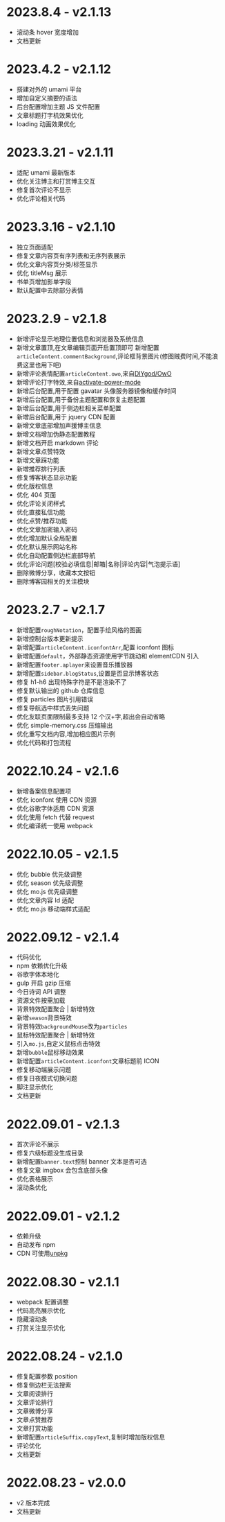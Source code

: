 # 2023.8.4 - v2.1.13

- 滚动条 hover 宽度增加
- 文档更新

# 2023.4.2 - v2.1.12

- 搭建对外的 umami 平台
- 增加自定义摘要的语法
- 后台配置增加主题 JS 文件配置
- 文章标题打字机效果优化
- loading 动画效果优化

# 2023.3.21 - v2.1.11

- 适配 umami 最新版本
- 优化关注博主和打赏博主交互
- 修复首次评论不显示
- 优化评论相关代码

# 2023.3.16 - v2.1.10

- 独立页面适配
- 修复文章内容页有序列表和无序列表展示
- 优化文章内容页分类/标签显示
- 优化 titleMsg 展示
- 书单页增加影单字段
- 默认配置中去除部分表情

# 2023.2.9 - v2.1.8

- 新增评论显示地理位置信息和浏览器及系统信息
- 新增文章置顶,在文章编辑页面开启置顶即可
  新增配置`articleContent.commentBackground`,评论框背景图片(修图贼费时间,不能浪费这里也用下吧)
- 新增评论表情配置`articleContent.owo`,来自[DIYgod/OwO](https://github.com/DIYgod/OwO)
- 新增评论打字特效,来自[activate-power-mode](https://github.com/disjukr/activate-power-mode)
- 新增后台配置,用于配置 gavatar 头像服务器镜像和缓存时间
- 新增后台配置,用于备份主题配置和恢复主题配置
- 新增后台配置,用于侧边栏相关菜单配置
- 新增后台配置,用于 jquery CDN 配置
- 新增文章底部增加声援博主信息
- 新增文档增加伪静态配置教程
- 新增文档开启 markdown 评论
- 新增文章点赞特效
- 新增文章踩功能
- 新增推荐排行列表
- 修复博客状态显示功能
- 优化版权信息
- 优化 404 页面
- 优化评论关闭样式
- 优化直接私信功能
- 优化点赞/推荐功能
- 优化文章加密输入密码
- 优化增加默认全局配置
- 优化默认展示网站名称
- 优化自动配置侧边栏底部导航
- 优化评论问题[校验必填信息|邮箱|名称|评论内容|气泡提示语]
- 删除微博分享，收藏本文按钮
- 删除博客园相关的关注模块

# 2023.2.7 - v2.1.7

- 新增配置`roughNotation`，配置手绘风格的图画
- 新增控制台版本更新提示
- 新增配置`articleContent.iconfontArr`,配置 iconfont 图标
- 新增配置`default`，外部静态资源使用字节跳动和 elementCDN 引入
- 新增配置`footer.aplayer`来设置音乐播放器
- 新增配置`sidebar.blogStatus`,设置是否显示博客状态
- 修复 h1-h6 出现特殊字符是不是渲染不了
- 修复默认输出的 github 仓库信息
- 修复 particles 图片引用错误
- 修复导航选中样式丢失问题
- 优化友联页面限制最多支持 12 个汉+字,超出会自动省略
- 优化 simple-memory.css 压缩输出
- 优化重写文档内容,增加相应图片示例
- 优化代码和打包流程

# 2022.10.24 - v2.1.6

- 新增备案信息配置项
- 优化 iconfont 使用 CDN 资源
- 优化谷歌字体适用 CDN 资源
- 优化使用 fetch 代替 request
- 优化编译统一使用 webpack

# 2022.10.05 - v2.1.5

- 优化 bubble 优先级调整
- 优化 season 优先级调整
- 优化 mo.js 优先级调整
- 优化文章内容 Id 适配
- 优化 mo.js 移动端样式适配

# 2022.09.12 - v2.1.4

- 代码优化
- npm 依赖优化升级
- 谷歌字体本地化
- gulp 开启 gzip 压缩
- 今日诗词 API 调整
- 资源文件按需加载
- 背景特效配置聚合 | 新增特效
- 新增`season`背景特效
- 背景特效`backgroundMouse`改为`particles`
- 鼠标特效配置聚合 | 新增特效
- 引入`mo.js`,自定义鼠标点击特效
- 新增`bubble`鼠标移动效果
- 新增配置`articleContent.iconfont`文章标题前 ICON
- 修复移动端展示问题
- 修复日夜模式切换问题
- 脚注显示优化
- 文档更新

# 2022.09.01 - v2.1.3

- 首次评论不展示
- 修复六级标题没生成目录
- 新增配置`banner.text`控制 banner 文本是否可选
- 修复文章 imgbox 会包含底部头像
- 优化表格展示
- 滚动条优化

# 2022.09.01 - v2.1.2

- 依赖升级
- 自动发布 npm
- CDN 可使用[unpkg](https://www.unpkg.com/)

# 2022.08.30 - v2.1.1

- webpack 配置调整
- 代码高亮展示优化
- 隐藏滚动条
- 打赏关注显示优化

# 2022.08.24 - v2.1.0

- 修复配置参数 position
- 修复侧边栏无法搜索
- 文章阅读排行
- 文章评论排行
- 文章微博分享
- 文章点赞推荐
- 文章打赏功能
- 新增配置`articleSuffix.copyText`,复制时增加版权信息
- 评论优化
- 文档更新

# 2022.08.23 - v2.0.0

- v2 版本完成
- 文档更新
